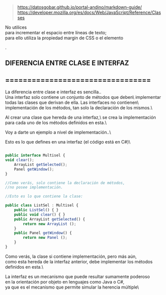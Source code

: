 > https://datosgobar.github.io/portal-andino/markdown-guide/
> https://developer.mozilla.org/es/docs/Web/JavaScript/Reference/Classes

No utilices <br> para incrementar el espacio entre líneas de texto;\
para ello utiliza la propiedad margin de CSS o el elemento <p> .

## DIFERENCIA ENTRE CLASE E INTERFAZ
## =================================



La diferencia entre clase e interfaz es sencilla.. \
Una interfaz solo contiene un conjunto de métodos que deben\ 
implementar todas las clases que derivan de ella. Las interfaces no contienen\ 
implementación de los métodos, tan solo la declaración de los mismos.\ 


Al crear una clase que hereda de una interfaz,\ 
se crea la implementación para cada uno de los métodos definidos en esta.\ 

Voy a darte un ejemplo a nivel de implementación..\

Esto es lo que defines en una interfaz (el código está en C#)\

```js

public interface Multisel {
void clear();
    ArrayList getSelected();
    Panel getWindow();
}

//Como verás, solo contiene la declaración de métodos, 
//no posee implementación.

//Esto es lo que contiene la clase:

public class ListSel : Multisel {
    public ListSel() { }
    public void clear() { }
    public ArrayList getSelected() {
        return new ArrayList ();
    }
    public Panel getWindow() {
        return new Panel ();
    }
}
```


Como verás, la clase si contiene implementación, pero más aún,\
 como esta hereda de la interfaz anterior, debe implementar los métodos definidos en esta.\ 


La interfaz es un mecanismo que puede resultar sumamente poderoso\
 en la orientación por objeto en lenguajes como Java o C#,\
  ya que es el mecanismo que permite simular la herencia múltiple\ 



